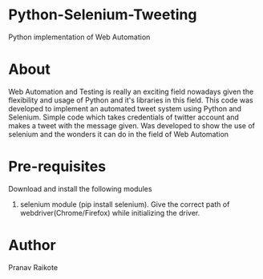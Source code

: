 # Python-Selenium-Tweeting
Python implementation of Web Automation

# About
Web Automation and Testing is really an exciting field nowadays given the flexibility and usage of Python and it's libraries in this field. This code was developed to implement an automated tweet system using Python and Selenium. Simple code which takes credentials of twitter account and makes a tweet with the message given. Was developed to show the use of selenium and the wonders it can do in the field of Web Automation

# Pre-requisites
Download and install the following modules <br>
1) selenium module (pip install selenium).
Give the correct path of webdriver(Chrome/Firefox) while initializing the driver.

# Author
Pranav Raikote
